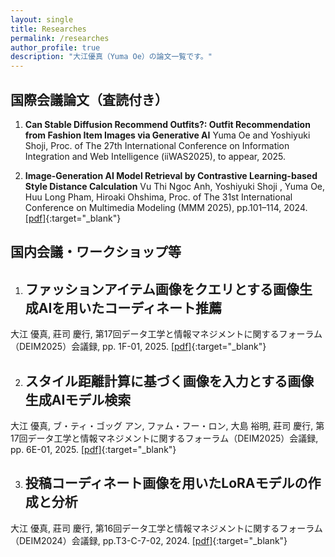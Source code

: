 ```yaml
---
layout: single
title: Researches
permalink: /researches
author_profile: true
description: "大江優真（Yuma Oe）の論文一覧です。"
---
```


## 国際会議論文（査読付き）
1. **Can Stable Diffusion Recommend Outfits?: Outfit Recommendation from Fashion Item Images via Generative AI**
Yuma Oe and Yoshiyuki Shoji, Proc. of The 27th International Conference on Information Integration and Web Intelligence (iiWAS2025), to appear, 2025.

2. **Image-Generation AI Model Retrieval by Contrastive Learning-based Style Distance Calculation**
Vu Thi Ngoc Anh, Yoshiyuki Shoji , Yuma Oe, Huu Long Pham, Hiroaki Ohshima, Proc. of The 31st International Conference on Multimedia Modeling (MMM 2025), pp.101–114, 2024. [\[pdf\]](https://shoji-lab.jp/research_paper/mmm2024_Anh_LoRASearch.pdf){:target="_blank"}

## 国内会議・ワークショップ等
1. ## ファッションアイテム画像をクエリとする画像生成AIを用いたコーディネート推薦
大江 優真, 莊司 慶行, 第17回データ工学と情報マネジメントに関するフォーラム（DEIM2025）会議録, pp. 1F-01, 2025. [\[pdf\]](https://pub.confit.atlas.jp/ja/event/deim2025/presentation/1F-01){:target="_blank"}

2. ## スタイル距離計算に基づく画像を入力とする画像生成AIモデル検索
大江 優真, ブ・ティ・ゴッグ アン, ファム・フー・ロン, 大島 裕明, 莊司 慶行, 第17回データ工学と情報マネジメントに関するフォーラム（DEIM2025）会議録, pp. 6E-01, 2025. [\[pdf\]](http://pub.confit.atlas.jp/ja/event/deim2025/presentation/6E-01){:target="_blank"}

3. ## 投稿コーディネート画像を用いたLoRAモデルの作成と分析
大江 優真, 莊司 慶行, 第16回データ工学と情報マネジメントに関するフォーラム（DEIM2024）会議録, pp.T3-C-7-02, 2024. [\[pdf\]](https://confit.atlas.jp/guide/event-img/deim2024/T3-C-7-02/public/pdf?type=in){:target="_blank"}